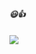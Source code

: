 ##### 😃👍

<img src="https://aster-readme.vercel.app/api/top-langs/?username=ayubatif&exclude_lang=html&layout=compact">

